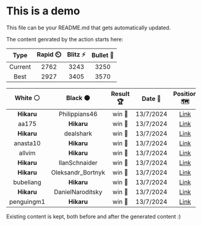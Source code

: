 # This is a demo

This file can be your README.md that gets automatically updated.

The content genrated by the action starts here:

<!--START_SECTION:chessStats-->
<!-- Automatically generated with https://github.com/Balastrong/chess-stats-action -->

| Type | Rapid ⏲️ | Blitz ⚡ | Bullet 🔫 |
|:---:|:---:|:---:|:---:|
| Current | 2762 | 3243 | 3250 |
| Best | 2927 | 3405 | 3570 |

| White ⚪ | Black ⚫ | Result 🏆 | Date 📅 | Position 🗺️ | Type 🕕 |
|:---:|:---:|:---:|:---:|:---:|:---:|
| **Hikaru** | Philippians46 | win 🥇 | 13/7/2024 | <a href="http://www.ee.unb.ca/cgi-bin/tervo/fen.pl?select=rq3r2/pp3pk1/2np2np/1Np1pb2/2B4N/3P2Q1/PPP3PP/R4RK1 b - -">Link</a> | Bullet |
| aa175 | **Hikaru** | win 🥇 | 13/7/2024 | <a href="http://www.ee.unb.ca/cgi-bin/tervo/fen.pl?select=8/1p4q1/4p3/1Bbpkp2/6p1/6P1/P4PK1/8 w - -">Link</a> | Bullet |
| **Hikaru** | dealshark | win 🥇 | 13/7/2024 | <a href="http://www.ee.unb.ca/cgi-bin/tervo/fen.pl?select=2r2rk1/1b2p2p/pQ2P1p1/5p2/B1p2B2/2N4P/PPP3P1/4R2K b - -">Link</a> | Bullet |
| anasta10 | **Hikaru** | win 🥇 | 13/7/2024 | <a href="http://www.ee.unb.ca/cgi-bin/tervo/fen.pl?select=3r1rk1/p3b2p/2q1p3/5p2/3pp3/1P4P1/P2QPPBP/3R2K1 w - -">Link</a> | Bullet |
| allvim | **Hikaru** | win 🥇 | 13/7/2024 | <a href="http://www.ee.unb.ca/cgi-bin/tervo/fen.pl?select=8/3r1k1p/6p1/ppR5/4p3/1r2B2P/5PPK/8 w - -">Link</a> | Bullet |
| **Hikaru** | IlanSchnaider | win 🥇 | 13/7/2024 | <a href="http://www.ee.unb.ca/cgi-bin/tervo/fen.pl?select=8/8/p3k3/8/4P3/5N1P/P1K3P1/8 b - -">Link</a> | Bullet |
| **Hikaru** | Oleksandr_Bortnyk | win 🥇 | 13/7/2024 | <a href="http://www.ee.unb.ca/cgi-bin/tervo/fen.pl?select=2k5/8/1K6/P7/5B2/8/8/8 b - -">Link</a> | Bullet |
| bubeliang | **Hikaru** | win 🥇 | 13/7/2024 | <a href="http://www.ee.unb.ca/cgi-bin/tervo/fen.pl?select=8/8/5p2/5Pp1/6q1/5k2/8/7K w - -">Link</a> | Bullet |
| **Hikaru** | DanielNaroditsky | win 🥇 | 13/7/2024 | <a href="http://www.ee.unb.ca/cgi-bin/tervo/fen.pl?select=8/8/7P/8/R7/6k1/5p2/5K2 b - -">Link</a> | Bullet |
| penguingm1 | **Hikaru** | win 🥇 | 13/7/2024 | <a href="http://www.ee.unb.ca/cgi-bin/tervo/fen.pl?select=8/8/p2rk1p1/6P1/4rBK1/5R2/P7/8 w - -">Link</a> | Bullet |

<!--END_SECTION:chessStats-->

Existing content is kept, both before and after the generated content :)
